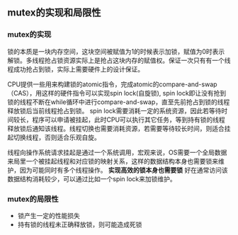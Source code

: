 ## mutex的实现和局限性

### mutex的实现

锁的本质是一块内存空间，这块空间被赋值为1的时候表示加锁，赋值为0时表示解锁。多线程抢占锁资源实际上是抢占这块内存的赋值权。保证一次只有有一个线程成功抢占到锁，实际上需要硬件上的设计保证。

CPU提供一些用来构建锁的atomic指令，完成atomic的compare-and-swap（CAS），用这样的硬件指令可以实现spin lock(自旋锁), spin lock即让没有抢到锁的线程不断在while循环中进行compare-and-swap，直至先前抢占到锁的线程释放锁后当前线程抢占到锁。 spin lock需要消耗一定的系统资源，因此若等待时间较长，程序可以申请被挂起，此时CPU可以执行其它任务，等到持有锁的线程释放锁后通知该线程。线程切换也需要消耗资源，若需要等待较长时间，则适合挂起切换线程，否则适合乐观自旋。

线程向操作系统请求挂起是通过一个系统调用，宏观来说，OS需要一个全局数据来局里一个被挂起线程和对应锁的映射关系，这样的数据结构本身也需要锁来维护，因为可能同时有多个线程操作。
**实现高效的锁本身也需要锁** 好在通常访问该数据结构消耗较少，可以通过比如一个spin lock来加锁维护。

### mutex的局限性

- 锁产生一定的性能损失
- 持有锁的线程未正确释放锁，则可能造成死锁

